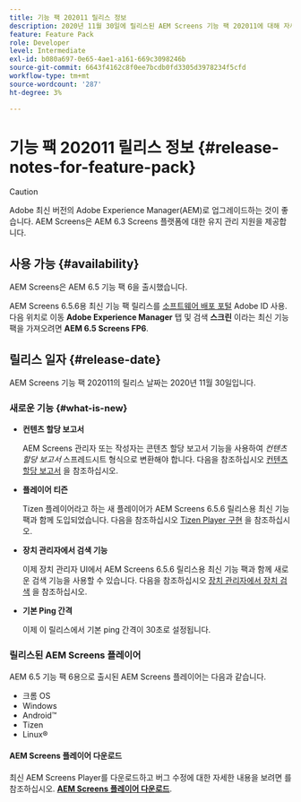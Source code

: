 ```yaml
---
title: 기능 팩 202011 릴리스 정보
description: 2020년 11월 30일에 릴리스된 AEM Screens 기능 팩 202011에 대해 자세히 알아보십시오.
feature: Feature Pack
role: Developer
level: Intermediate
exl-id: b080a697-0e65-4ae1-a161-669c3098246b
source-git-commit: 6643f4162c8f0ee7bcdb0fd3305d3978234f5cfd
workflow-type: tm+mt
source-wordcount: '287'
ht-degree: 3%

---
```


# 기능 팩 202011 릴리스 정보 {#release-notes-for-feature-pack}

>[!CAUTION]
>Adobe 최신 버전의 Adobe Experience Manager(AEM)로 업그레이드하는 것이 좋습니다. AEM Screens은 AEM 6.3 Screens 플랫폼에 대한 유지 관리 지원을 제공합니다.

## 사용 가능 {#availability}

AEM Screens은 AEM 6.5 기능 팩 6을 출시했습니다.

AEM Screens 6.5.6용 최신 기능 팩 릴리스를 [소프트웨어 배포 포털](https://experience.adobe.com/#/downloads/content/software-distribution/en/aem.html) Adobe ID 사용. 다음 위치로 이동 **Adobe Experience Manager** 탭 및 검색 **스크린** 이라는 최신 기능 팩을 가져오려면 **AEM 6.5 Screens FP6**.

## 릴리스 일자 {#release-date}

AEM Screens 기능 팩 202011의 릴리스 날짜는 2020년 11월 30일입니다.

### 새로운 기능 {#what-is-new}

* **컨텐츠 할당 보고서**

  AEM Screens 관리자 또는 작성자는 콘텐츠 할당 보고서 기능을 사용하여 *컨텐츠 할당 보고서* 스프레드시트 형식으로 변환해야 합니다.
다음을 참조하십시오 [컨텐츠 할당 보고서](/help/user-guide/content-assignment-report.md) 을 참조하십시오.


* **플레이어 티즌**

  Tizen 플레이어라고 하는 새 플레이어가 AEM Screens 6.5.6 릴리스용 최신 기능 팩과 함께 도입되었습니다.
다음을 참조하십시오 [Tizen Player 구현](/help/user-guide/tizen-player.md) 을 참조하십시오.

* **장치 관리자에서 검색 기능**

  이제 장치 관리자 UI에서 AEM Screens 6.5.6 릴리스용 최신 기능 팩과 함께 새로운 검색 기능을 사용할 수 있습니다.
다음을 참조하십시오 [장치 관리자에서 장치 검색](/help/user-guide/device-registration.md#search-device) 을 참조하십시오.

* **기본 Ping 간격**

  이제 이 릴리스에서 기본 ping 간격이 30초로 설정됩니다.

### 릴리스된 AEM Screens 플레이어

AEM 6.5 기능 팩 6용으로 출시된 AEM Screens 플레이어는 다음과 같습니다.

* 크롬 OS
* Windows
* Android™
* Tizen
* Linux®

#### AEM Screens 플레이어 다운로드

최신 AEM Screens Player를 다운로드하고 버그 수정에 대한 자세한 내용을 보려면 를 참조하십시오. **[AEM Screens 플레이어 다운로드](https://download.macromedia.com/screens/index.html)**.
